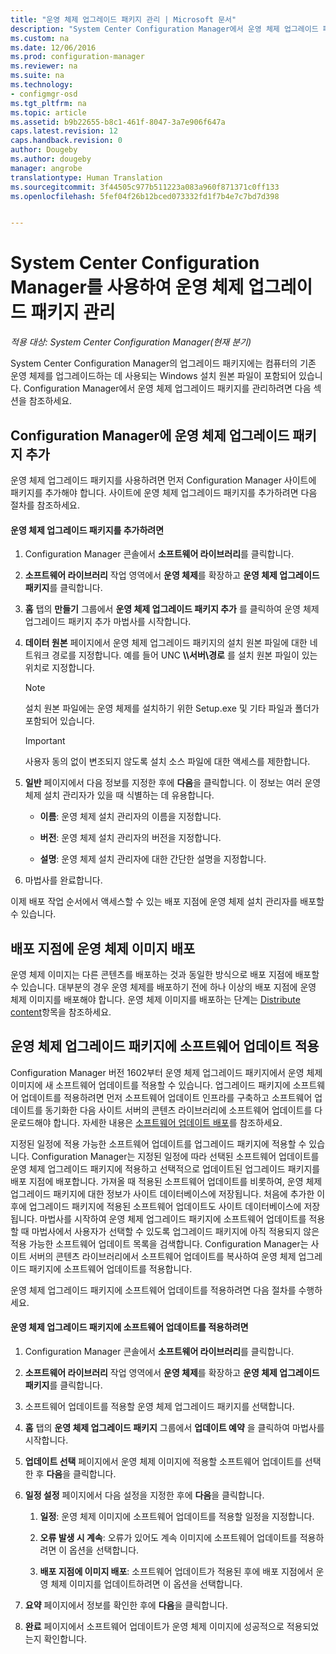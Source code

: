```yaml
---
title: "운영 체제 업그레이드 패키지 관리 | Microsoft 문서"
description: "System Center Configuration Manager에서 운영 체제 업그레이드 패키지를 관리하는 방법을 알아봅니다."
ms.custom: na
ms.date: 12/06/2016
ms.prod: configuration-manager
ms.reviewer: na
ms.suite: na
ms.technology:
- configmgr-osd
ms.tgt_pltfrm: na
ms.topic: article
ms.assetid: b9b22655-b8c1-461f-8047-3a7e906f647a
caps.latest.revision: 12
caps.handback.revision: 0
author: Dougeby
ms.author: dougeby
manager: angrobe
translationtype: Human Translation
ms.sourcegitcommit: 3f44505c977b511223a083a960f871371c0ff133
ms.openlocfilehash: 5fef04f26b12bced073332fd1f7b4e7c7bd7d398


---
```

# <a name="manage-operating-system-upgrade-packages-with-system-center-configuration-manager"></a>System Center Configuration Manager를 사용하여 운영 체제 업그레이드 패키지 관리

*적용 대상: System Center Configuration Manager(현재 분기)*

System Center Configuration Manager의 업그레이드 패키지에는 컴퓨터의 기존 운영 체제를 업그레이드하는 데 사용되는 Windows 설치 원본 파일이 포함되어 있습니다. Configuration Manager에서 운영 체제 업그레이드 패키지를 관리하려면 다음 섹션을 참조하세요.

##  <a name="a-namebkmkaddosupgradepkgsa-add-operating-system-upgrade-packages-to-configuration-manager"></a><a name="BKMK_AddOSUpgradePkgs"></a> Configuration Manager에 운영 체제 업그레이드 패키지 추가  
 운영 체제 업그레이드 패키지를 사용하려면 먼저 Configuration Manager 사이트에 패키지를 추가해야 합니다. 사이트에 운영 체제 업그레이드 패키지를 추가하려면 다음 절차를 참조하세요.  

#### <a name="to-add-an-operating-system-upgrade-package"></a>운영 체제 업그레이드 패키지를 추가하려면  

1.  Configuration Manager 콘솔에서 **소프트웨어 라이브러리**를 클릭합니다.  

2.  **소프트웨어 라이브러리** 작업 영역에서 **운영 체제**를 확장하고 **운영 체제 업그레이드 패키지**를 클릭합니다.  

3.  **홈** 탭의 **만들기** 그룹에서 **운영 체제 업그레이드 패키지 추가** 를 클릭하여 운영 체제 업그레이드 패키지 추가 마법사를 시작합니다.  

4.  **데이터 원본** 페이지에서 운영 체제 업그레이드 패키지의 설치 원본 파일에 대한 네트워크 경로를 지정합니다. 예를 들어 UNC **\\\서버\경로** 를 설치 원본 파일이 있는 위치로 지정합니다.  

    > [!NOTE]  
    >  설치 원본 파일에는 운영 체제를 설치하기 위한 Setup.exe 및 기타 파일과 폴더가 포함되어 있습니다.  

    > [!IMPORTANT]  
    >  사용자 동의 없이 변조되지 않도록 설치 소스 파일에 대한 액세스를 제한합니다.  

5.  **일반** 페이지에서 다음 정보를 지정한 후에 **다음**을 클릭합니다. 이 정보는 여러 운영 체제 설치 관리자가 있을 때 식별하는 데 유용합니다.  

    -   **이름**: 운영 체제 설치 관리자의 이름을 지정합니다.  

    -   **버전**: 운영 체제 설치 관리자의 버전을 지정합니다.  

    -   **설명**: 운영 체제 설치 관리자에 대한 간단한 설명을 지정합니다.  

6.  마법사를 완료합니다.  

 이제 배포 작업 순서에서 액세스할 수 있는 배포 지점에 운영 체제 설치 관리자를 배포할 수 있습니다.  

##  <a name="a-namebkmkdistributebootimagesa-distribute-operating-system-images-to-a-distribution-point"></a><a name="BKMK_DistributeBootImages"></a> 배포 지점에 운영 체제 이미지 배포  
 운영 체제 이미지는 다른 콘텐츠를 배포하는 것과 동일한 방식으로 배포 지점에 배포할 수 있습니다. 대부분의 경우 운영 체제를 배포하기 전에 하나 이상의 배포 지점에 운영 체제 이미지를 배포해야 합니다. 운영 체제 이미지를 배포하는 단계는 [Distribute content](../../core/servers/deploy/configure/deploy-and-manage-content.md#a-namebkmkdistributea-distribute-content)항목을 참조하세요.  

##  <a name="a-namebkmkosupgradepkgapplyupdatesa-apply-software-updates-to-an-operating-system-upgrade-package"></a><a name="BKMK_OSUpgradePkgApplyUpdates"></a> 운영 체제 업그레이드 패키지에 소프트웨어 업데이트 적용  
 Configuration Manager 버전 1602부터 운영 체제 업그레이드 패키지에서 운영 체제 이미지에 새 소프트웨어 업데이트를 적용할 수 있습니다. 업그레이드 패키지에 소프트웨어 업데이트를 적용하려면 먼저 소프트웨어 업데이트 인프라를 구축하고 소프트웨어 업데이트를 동기화한 다음 사이트 서버의 콘텐츠 라이브러리에 소프트웨어 업데이트를 다운로드해야 합니다. 자세한 내용은 [소프트웨어 업데이트 배포](../../sum/deploy-use/deploy-software-updates.md)를 참조하세요.  

 지정된 일정에 적용 가능한 소프트웨어 업데이트를 업그레이드 패키지에 적용할 수 있습니다. Configuration Manager는 지정된 일정에 따라 선택된 소프트웨어 업데이트를 운영 체제 업그레이드 패키지에 적용하고 선택적으로 업데이트된 업그레이드 패키지를 배포 지점에 배포합니다. 가져올 때 적용된 소프트웨어 업데이트를 비롯하여, 운영 체제 업그레이드 패키지에 대한 정보가 사이트 데이터베이스에 저장됩니다. 처음에 추가한 이후에 업그레이드 패키지에 적용된 소프트웨어 업데이트도 사이트 데이터베이스에 저장됩니다. 마법사를 시작하여 운영 체제 업그레이드 패키지에 소프트웨어 업데이트를 적용할 때 마법사에서 사용자가 선택할 수 있도록 업그레이드 패키지에 아직 적용되지 않은 적용 가능한 소프트웨어 업데이트 목록을 검색합니다. Configuration Manager는 사이트 서버의 콘텐츠 라이브러리에서 소프트웨어 업데이트를 복사하여 운영 체제 업그레이드 패키지에 소프트웨어 업데이트를 적용합니다.  

 운영 체제 업그레이드 패키지에 소프트웨어 업데이트를 적용하려면 다음 절차를 수행하세요.  

#### <a name="to-apply-software-updates-to-an-operating-system-upgrade-package"></a>운영 체제 업그레이드 패키지에 소프트웨어 업데이트를 적용하려면  

1.  Configuration Manager 콘솔에서 **소프트웨어 라이브러리**를 클릭합니다.  

2.  **소프트웨어 라이브러리** 작업 영역에서 **운영 체제**를 확장하고 **운영 체제 업그레이드 패키지**를 클릭합니다.  

3.  소프트웨어 업데이트를 적용할 운영 체제 업그레이드 패키지를 선택합니다.  

4.  **홈** 탭의 **운영 체제 업그레이드 패키지** 그룹에서 **업데이트 예약** 을 클릭하여 마법사를 시작합니다.  

5.  **업데이트 선택** 페이지에서 운영 체제 이미지에 적용할 소프트웨어 업데이트를 선택한 후 **다음**을 클릭합니다.  

6.  **일정 설정** 페이지에서 다음 설정을 지정한 후에 **다음**을 클릭합니다.  

    1.  **일정**: 운영 체제 이미지에 소프트웨어 업데이트를 적용할 일정을 지정합니다.  

    2.  **오류 발생 시 계속**: 오류가 있어도 계속 이미지에 소프트웨어 업데이트를 적용하려면 이 옵션을 선택합니다.  

    3.  **배포 지점에 이미지 배포**: 소프트웨어 업데이트가 적용된 후에 배포 지점에서 운영 체제 이미지를 업데이트하려면 이 옵션을 선택합니다.  

7.  **요약** 페이지에서 정보를 확인한 후에 **다음**을 클릭합니다.  

8.  **완료** 페이지에서 소프트웨어 업데이트가 운영 체제 이미지에 성공적으로 적용되었는지 확인합니다.  



<!--HONumber=Dec16_HO3-->


